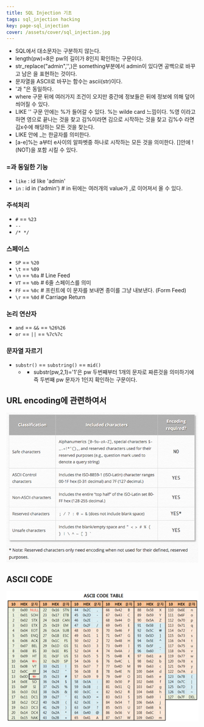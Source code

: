 ```yaml
---
title: SQL Injection 기초
tags: sql_injection hacking
key: page-sql_injection
cover: /assets/cover/sql_injection.jpg
---
```


* SQL에서 대소문자는 구분하지 않는다.
* length(pw)=8은 pw의 길이가 8인지 확인하는 구문이다.
* str_replace("admin",'',<something>)은 something부분에서 admin이 있다면 공백으로 바꾸고 남은 <something>을 표현하는 것이다.
* 문자열을 ASCII로 바꾸는 함수는 ascii(str)이다.
* '과 "은 동일하다.
* where 구문 뒤에 여러가지 조건이 오지만 중간에 정보들은 뒤에 정보에 의해 덮어씌어질 수 있다.
* LIKE '' 구문 안에는 %가 들어갈 수 있다. %는 wilde card 느낌이다. %영 이라고 하면 영으로 끝나는 것을 찾고 김%이라면 김으로 시작하는 것을 찾고 김%수 라면 김x수에 해당하는 모든 것을 찾는다.
* LIKE 안에 _는 한글자를 의미한다.
* [a-e]%는 a부터 e사이의 알파벳중 하나로 시작하는 모든 것을 의미한다. []안에 !(NOT)을 포함 시킬 수 있다.

### =과 동일한 기능
* ```like``` : id like 'admin'
* ```in``` : id in ('admin') # in 뒤에는 여러개의 value가 ,로 이어져서 올 수 있다.

### 주석처리
* ```#``` == ```%23```
* ```-- ```
* ```/* */```

### 스페이스
* ```SP``` == ```%20```
* ```\t``` == ```%09```
* ```\n``` == ```%0a``` # Line Feed
* ```VT``` == ```%0b``` # 6줄 스페이스를 의미
* ```FF``` == ```%0c``` # 프린트에 이 문자를 보내면 종이를 그냥 내보낸다. (Form Feed)
* ```\r``` == ```%0d``` # Carriage Return

### 논리 연산자
* ```and``` == ```&&``` == ```%26%26```
* ```or``` == ```||``` == ```%7c%7c```

### 문자열 자르기
* ```substr()``` == ```substring()``` == ```mid()```
  * * substr(pw,2,1)='1'은 pw 두번째부터 1개의 문자로 짜른것을 의미하기에 즉 두번째 pw 문자가 1인지 확인하는 구문이다.

## URL encoding에 관련하여서
<img src="/assets/images/url_encoding.png">

## ASCII CODE
<img src="/assets/images/asciicode.jpg">


